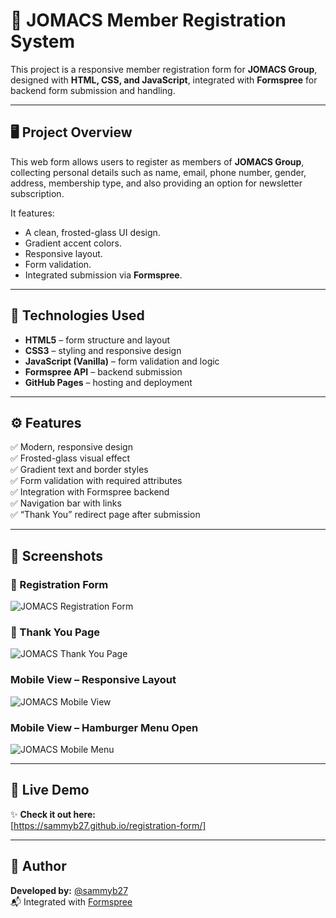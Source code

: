 # 🧾 JOMACS Member Registration System

This project is a responsive member registration form for **JOMACS Group**, designed with **HTML, CSS, and JavaScript**, integrated with **Formspree** for backend form submission and handling.

---

## 🖥️ Project Overview

This web form allows users to register as members of **JOMACS Group**, collecting personal details such as name, email, phone number, gender, address, membership type, and also providing an option for newsletter subscription.

It features:
- A clean, frosted-glass UI design.
- Gradient accent colors.
- Responsive layout.
- Form validation.
- Integrated submission via **Formspree**.

---

## 🧱 Technologies Used

- **HTML5** – form structure and layout  
- **CSS3** – styling and responsive design  
- **JavaScript (Vanilla)** – form validation and logic  
- **Formspree API** – backend submission  
- **GitHub Pages** – hosting and deployment  

---

## ⚙️ Features

✅ Modern, responsive design  
✅ Frosted-glass visual effect  
✅ Gradient text and border styles  
✅ Form validation with required attributes  
✅ Integration with Formspree backend  
✅ Navigation bar with links  
✅ “Thank You” redirect page after submission  

---

## 📸 Screenshots

### 🧾 Registration Form
![JOMACS Registration Form](./images/screenshot-form.png)

### 🎉 Thank You Page
![JOMACS Thank You Page](./images/screenshot-thankyou.png)

### Mobile View – Responsive Layout
![JOMACS Mobile View](./images/screenshot-mobile.png)

### Mobile View – Hamburger Menu Open
![JOMACS Mobile Menu](./images/screenshot-mobile-menu.png)


---

## 🚀 Live Demo

✨ **Check it out here:**  
[https://sammyb27.github.io/registration-form/]

---

## 🧠 Author

**Developed by:** [@sammyb27](https://github.com/sammyb27)  
📬 Integrated with [Formspree](https://formspree.io/)  
